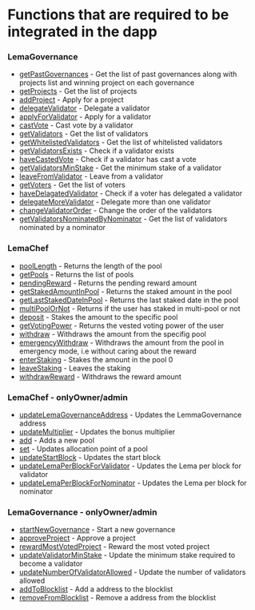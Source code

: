 # Functions that are required to be integrated in the dapp

### LemaGovernance

- [getPastGovernances](contracts/governance/LemaGovernance.sol#:~:text=getPastGovernances) - Get the list of past governances along with projects list and winning project on each governance
- [getProjects](contracts/governance/LemaGovernance.sol#:~:text=getProjects) - Get the list of projects
- [addProject](contracts/governance/LemaGovernance.sol#:~:text=addProject) - Apply for a project
- [delegateValidator](contracts/governance/LemaGovernance.sol#:~:text=delegateValidator) - Delegate a validator
- [applyForValidator](contracts/governance/LemaGovernance.sol#:~:text=applyForValidator) - Apply for a validator
- [castVote](contracts/governance/LemaGovernance.sol#:~:text=castVote) - Cast vote by a validator
- [getValidators](contracts/governance/LemaValidators.sol#:~:text=getValidators) - Get the list of validators
- [getWhitelistedValidators](contracts/governance/LemaValidators.sol#:~:text=getWhitelistedValidators) - Get the list of whitelisted validators
- [getValidatorsExists](contracts/governance/LemaValidators.sol#:~:text=getValidatorsExists) - Check if a validator exists
- [haveCastedVote](contracts/governance/LemaValidators.sol#:~:text=haveCastedVote) - Check if a validator has cast a vote
- [getValidatorsMinStake](contracts/governance/LemaValidators.sol#:~:text=getValidatorsMinStake) - Get the minimum stake of a validator
- [leaveFromValidator](contracts/governance/LemaValidators.sol#:~:text=leaveFromValidator) - Leave from a validator
- [getVoters](contracts/governance/LemaVoters.sol#:~:text=getVoters) - Get the list of voters
- [haveDelagatedValidator](contracts/governance/LemaVoters.sol#:~:text=haveDelagatedValidator) - Check if a voter has delegated a validator
- [delegateMoreValidator](contracts/governance/LemaVoters.sol#:~:text=delegateMoreValidator) - Delegate more than one validator
- [changeValidatorOrder](contracts/governance/LemaVoters.sol#:~:text=changeValidatorOrder) - Change the order of the validators
- [getValidatorsNominatedByNominator](contracts/governance/LemaVoters.sol#:~:text=getValidatorsNominatedByNominator) - Get the list of validators nominated by a nominator

### LemaChef

- [poolLength](contracts/LemaChefV2.sol#:~:text=poolLength) - Returns the length of the pool
- [getPools](contracts/LemaChefV2.sol#:~:text=getPools) - Returns the list of pools
- [pendingReward](contracts/LemaChefV2.sol#:~:text=pendingReward) - Returns the pending reward amount
- [getStakedAmountInPool](contracts/LemaChefV2.sol#:~:text=getStakedAmountInPool) - Returns the staked amount in the pool
- [getLastStakedDateInPool](contracts/LemaChefV2.sol#:~:text=getLastStakedDateInPool) - Returns the last staked date in the pool
- [multiPoolOrNot](contracts/LemaChefV2.sol#:~:text=multiPoolOrNot) - Returns if the user has staked in multi-pool or not
- [deposit](contracts/LemaChefV2.sol#:~:text=deposit) - Stakes the amount to the specific pool
- [getVotingPower](contracts/LemaChefV2.sol#:~:text=getVotingPower) - Returns the vested voting power of the user
- [withdraw](contracts/LemaChefV2.sol#:~:text=withdraw) - Withdraws the amount from the specifig pool
- [emergencyWithdraw](contracts/LemaChefV2.sol#:~:text=emergencyWithdraw) - Withdraws the amount from the pool in emergency mode, i.e without caring about the reward
- [enterStaking](contracts/LemaChefV2.sol#:~:text=enterStaking) - Stakes the amount in the pool 0
- [leaveStaking](contracts/LemaChefV2.sol#:~:text=leaveStaking) - Leaves the staking
- [withdrawReward](contracts/LemaChefV2.sol#:~:text=withdrawReward) - Withdraws the reward amount

### LemaChef - onlyOwner/admin

- [updateLemaGovernanceAddress](contracts/LemaChefV2.sol#:~:text=updateLemaGovernanceAddress) - Updates the LemmaGovernance address
- [updateMultiplier](contracts/LemaChefV2.sol#:~:text=updateMultiplier) - Updates the bonus multiplier
- [add](contracts/LemaChefV2.sol#:~:text=add) - Adds a new pool
- [set](contracts/LemaChefV2.sol#:~:text=set) - Updates allocation point of a pool
- [updateStartBlock](contracts/LemaChefV2.sol#:~:text=updateStartBlock) - Updates the start block
- [updateLemaPerBlockForValidator](contracts/LemaChefV2.sol#:~:text=updateLemaPerBlockForValidator) - Updates the Lema per block for validator
- [updateLemaPerBlockForNominator](contracts/LemaChefV2.sol#:~:text=updateLemaPerBlockForNominator) - Updates the Lema per block for nominator

### LemaGovernance - onlyOwner/admin

- [startNewGovernance](contracts/governance/LemaGovernance.sol#:~:text=startNewGovernance) - Start a new governance
- [approveProject](contracts/governance/LemaGovernance.sol#:~:text=approveProject) - Approve a project
- [rewardMostVotedProject](contracts/governance/LemaGovernance.sol#:~:text=rewardMostVotedProject) - Reward the most voted project
- [updateValidatorMinStake](contracts/governance/LemaValidators.sol#:~:text=updateValidatorMinStake) - Update the minimum stake required to become a validator
- [updateNumberOfValidatorAllowed](contracts/governance/LemaValidators.sol#:~:text=updateNumberOfValidatorAllowed) - Update the number of validators allowed
- [addToBlocklist](contracts/governance/LemaValidators.sol#:~:text=addToBlocklist) - Add a address to the blocklist
- [removeFromBlocklist](contracts/governance/LemaValidators.sol#:~:text=removeFromBlocklist) - Remove a address from the blocklist
